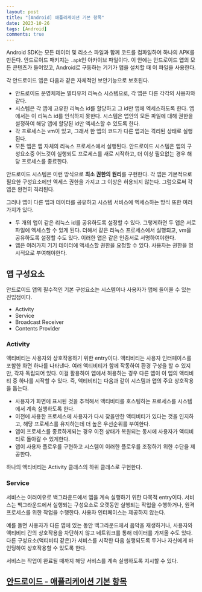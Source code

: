 ```yaml
---
layout: post
title: "[Android] 애플리케이션 기본 항목"
date: 2023-10-26
tags: [Android]
comments: true
---
```


Android SDK는 모든 데이터 및 리소스 파일과 함께 코드를 컴파일하여 하나의 APK를 만든다. 안드로이드 패키지는 `.apk`인 아카이브 파일이다. 이 안에는 안드로이드 앱의 모든 콘텐츠가 들어있고, Android로 구동하는 기기가 앱을 설치할 때 이 파일을 사용한다.

각 안드로이드 앱은 다음과 같은 자체적인 보안기능으로 보호된다.

- 안드로이드 운영체제는 멀티유저 리눅스 시스템으로, 각 앱은 다른 각각의 사용자와 같다.
- 시스템은 각 앱에 고유한 리눅스 id를 할당하고 그 id만 앱에 엑세스하도록 한다. 앱에서는 이 리눅스 id를 인식하지 못한다. 시스템은 앱안의 모든 파일에 대해 권한을 설정하여 해당 앱에 할당된 id만 엑세스할 수 있도록 한다.
- 각 프로세스는 vm이 있고, 그래서 한 앱의 코드가 다른 앱과는 격리된 상태로 실행된다.
- 모든 앱은 앱 자체의 리눅스 프로세스에서 실행된다. 안드로이드 시스템은 앱의 구성요소중 어느것이 실행되도 프로세스를 새로 시작하고, 더 이상 필요없는 경우 해당 프로세스를 종료한다.

안드로이드 시스템은 이런 방식으로 **최소 권한의 원리**를 구현한다. 각 앱은 기본적으로 필요한 구성요소에만 엑세스 권한을 가지고 그 이상은 허용되지 않는다. 그럼으로써 각 앱은 완전히 격리된다.

그러나 앱이 다른 앱과 데이터를 공유하고 시스템 서비스에 엑세스하는 방식 또한 여러가지가 있다.

- 두 개의 앱이 같은 리눅스 id를 공유하도록 설정할 수 있다. 그렇게하면 두 앱은 서로 파일에 엑세스할 수 있게 된다. 더해서 같은 리눅스 프로세스에서 실행되고, vm을 공유하도록 설정할 수도 있다. 이러한 앱은 같은 인증서로 서명하여야한다.
- 앱은 여러가지 기기 데이터에 액세스할 권한을 요청할 수 있다. 사용자는 권한을 명시적으로 부여해야한다.

## 앱 구성요소

안드로이드 앱의 필수적인 기본 구성요소는 시스템이나 사용자가 앱에 들어올 수 있는 진입점이다.

- Activity
- Service
- Broadcast Receiver
- Contents Provider

### Activity

액티비티는 사용자와 상호작용하기 위한 entry이다. 액티비티는 사용자 인터페이스를 포함한 화면 하나를 나타낸다. 여러 액티비티가 함께 작동하여 환경 구성을 할 수 있지만, 각자 독립되어 있다. 이걸 활용하여 앱에서 허용하는 경우 다른 앱이 이 앱의 액티비티 중 하나를 시작할 수 있다. 즉, 액티비티는 다음과 같이 시스템과 앱의 주요 상호작용을 돕는다.

- 사용자가 화면에 표시된 것을 추적해서 액티비티를 호스팅하는 프로세스를 시스템에서 계속 실행하도록 한다.
- 이전에 사용한 프로세스에 사용자가 다시 찾을만한 액티비티가 있다는 것을 인지하고, 해당 프로세스를 유지하는데 더 높은 우선순위를 부여한다.
- 앱이 프로세스를 종료하게되는 경우 이전 상태가 복원되는 동시에 사용자가 액티비티로 돌아갈 수 있게한다.
- 앱이 사용자 플로우를 구현하고 시스템이 이러한 플로우를 조정하기 위한 수단을 제공한다.

하나의 액티비티는 Activity 클래스의 하위 클래스로 구현한다.

### Service

서비스는 여러이유로 백그라운드에서 앱을 계속 실행하기 위한 다목적 entry이다. 서비스는 백그라운드에서 실행되는 구성요소로 오랫동안 실행되는 작업을 수행하거나, 원격 프로세스를 위한 작업을 수행한다. 사용자 인터페이스는 제공하지 않는다.

예를 들면 사용자가 다른 앱에 있는 동안 백그라운드에서 음악을 재생하거나, 사용자와 액티비티 간의 상호작용을 차단하지 않고 네트워크를 통해 데이터를 가져올 수도 있다. 다른 구성요소(액티비티 같은)가 서비스를 시작한 다음 실행되도록 두거나 자신에게 바인딩하여 상호작용할 수 있도록 한다.

서비스는 작업이 완료될 때까지 해당 서비스를 계속 실행하도록 지시할 수 있다.

## [안드로이드 - 애플리케이션 기본 항목](https://developer.android.com/guide/components/fundamentals?hl=ko#Components)
